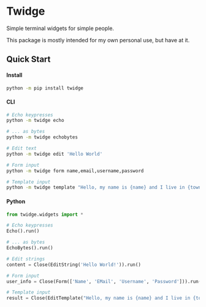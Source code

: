# Twidge

Simple terminal widgets for simple people.

This package is mostly intended for my own personal use, but have at it.


## Quick Start

#### Install

```sh
python -m pip install twidge
```

#### CLI

```sh
# Echo keypresses
python -m twidge echo

# ... as bytes
python -m twidge echobytes

# Edit text
python -m twidge edit 'Hello World'

# Form input
python -m twidge form name,email,username,password

# Template input
python -m twidge template "Hello, my name is {name} and I live in {town}. I prefer {language:('Python', 'JavaScript')}"
```

#### Python
```python
from twidge.widgets import *

# Echo keypresses
Echo().run()

# ... as bytes
EchoBytes().run()

# Edit strings
content = Close(EditString('Hello World!')).run()

# Form input
user_info = Close(Form(['Name', 'EMail', 'Username', 'Password'])).run()

# Template input
result = Close(EditTemplate("Hello, my name is {name} and I live in {town}. I prefer {language:('Python', 'JavaScript')}")).run()
```
